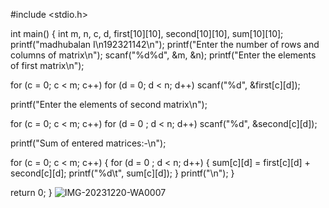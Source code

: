 #include <stdio.h>
 
int main()
{
   int m, n, c, d, first[10][10], second[10][10], sum[10][10];
   printf("madhubalan I\n192321142\n");
   printf("Enter the number of rows and columns of matrix\n");
   scanf("%d%d", &m, &n);
   printf("Enter the elements of first matrix\n");
 
   for (c = 0; c < m; c++)
      for (d = 0; d < n; d++)
         scanf("%d", &first[c][d]);
 
   printf("Enter the elements of second matrix\n");
 
   for (c = 0; c < m; c++)
      for (d = 0 ; d < n; d++)
         scanf("%d", &second[c][d]);
   
   printf("Sum of entered matrices:-\n");
   
   for (c = 0; c < m; c++) {
      for (d = 0 ; d < n; d++) {
         sum[c][d] = first[c][d] + second[c][d];
         printf("%d\t", sum[c][d]);
      }
      printf("\n");
   }
 
   return 0;
}
![IMG-20231220-WA0007](https://github.com/Madhubalanmadhu/Madhubalanmadhu/assets/154415790/6f9c25db-0977-459c-bf4a-877066ef899e)
